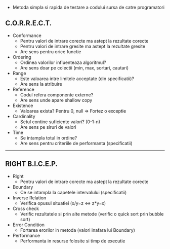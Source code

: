 - Metoda simpla si rapida de testare a codului sursa de catre programatori

## C.O.R.R.E.C.T.

* Conformance 
  - Pentru valori de intrare corecte ma astept la rezultate corecte
  - Pentru valori de intrare gresite ma astept la rezultate gresite
  - Are sens pentru orice functie
* Ordering
  - Ordinea valorilor influenteaza algoritmul?
  - Are sens doar pe colectii (min, max, sortari, cautari)
* Range
  - Este valoarea intre limitele acceptate (din specificatii)?
  - Are sens la atribuire
* Reference
  - Codul refera componente externe?
  - Are sens unde apare shallow copy
* Existence
  - Valoarea exista? Pentru 0, null => Fortez o exceptie
* Cardinality
  - Setul contine suficiente valori? (0-1-n)
  - Are sens pe siruri de valori
* Time
  - Se intampla totul in ordine?
  - Are sens pentru criteriile de performanta (specificatii)
----

## RIGHT B.I.C.E.P.
* Right
  - Pentru valori de intrare corecte ma astept la rezultate corecte 
* Boundary
  - Ce se intampla la capetele intervalului (specificatii)
* Inverse Relation
  - Verifica opusul situatiei (x/y=z <=> z*y=x)
* Cross check
  - Verific rezultatele si prin alte metode (verific o quick sort prin bubble sort)
* Error Condition
  - Fortarea erorilor in metoda (valori inafara lui Boundary)
* Performance
  - Performanta in resurse folosite si timp de executie
